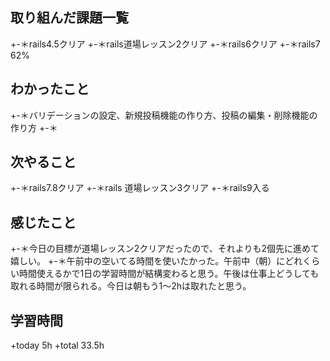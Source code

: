## 取り組んだ課題一覧
+-＊rails4.5クリア
+-＊rails道場レッスン2クリア
+-＊rails6クリア
+-＊rails7 62%
## わかったこと
+-＊バリデーションの設定、新規投稿機能の作り方、投稿の編集・削除機能の作り方
+-＊
## 次やること
+-＊rails7.8クリア
+-＊rails 道場レッスン3クリア
+-＊rails9入る
## 感じたこと
+-＊今日の目標が道場レッスン2クリアだったので、それよりも2個先に進めて嬉しい。
+-＊午前中の空いてる時間を使いたかった。午前中（朝）にどれくらい時間使えるかで1日の学習時間が結構変わると思う。午後は仕事上どうしても取れる時間が限られる。今日は朝もう1〜2hは取れたと思う。
## 学習時間
+today 5h
+total 33.5h
